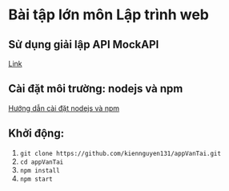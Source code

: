 # Bài tập lớn môn Lập trình web

## Sử dụng giải lập API MockAPI
[Link](https://mockapi.io/projects/5fa6d9b7085bf700163de913)

## Cài đặt môi trường: nodejs và npm
[Hướng dẫn cài đặt nodejs và npm](https://stackjava.com/nodejs/huong-dan-cai-dat-cau-hinh-nodejs-npm-tren-windows.html)

## Khởi động:
1. `git clone https://github.com/kiennguyen131/appVanTai.git `
2. `cd appVanTai`
3. `npm install`
4. `npm start`
